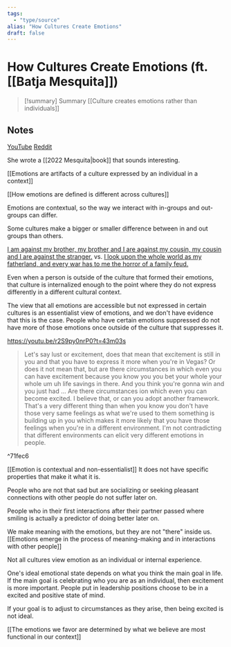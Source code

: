 ```yaml
---
tags:
  - "type/source"
alias: "How Cultures Create Emotions"
draft: false
---
```

# How Cultures Create Emotions (ft. [[Batja Mesquita]])

> [!summary] Summary
> [[Culture creates emotions rather than individuals]] 

## Notes
[YouTube](https://www.youtube.com/watch?v=r2S9py0nrP0)
[Reddit](https://www.reddit.com/r/ItsNotJustInYourHead/comments/znf0xh/its_not_just_in_your_head_118_how_cultures_create/)

She wrote a [[2022 Mesquita|book]] that sounds interesting.

[[Emotions are artifacts of a culture expressed by an individual in a context]]

[[How emotions are defined is different across cultures]]

Emotions are contextual, so the way we interact with in-groups and out-groups can differ. 

Some cultures make a bigger or smaller difference between in and out groups than others.

[I am against my brother, my brother and I are against my cousin, my cousin and I are against the stranger.](https://en.wikipedia.org/wiki/Bedouin#Society) vs. [I look upon the whole world as my fatherland, and every war has to me the horror of a family feud.](https://www.goodreads.com/quotes/7118786-i-look-upon-the-whole-world-as-my-fatherland)

Even when a person is outside of the culture that formed their emotions, that culture is internalized enough to the point where they do not express differently in a different cultural context.

The view that all emotions are accessible but not expressed in certain cultures is an essentialist view of emotions, and we don't have evidence that this is the case. People who have certain emotions suppressed do not have more of those emotions once outside of the culture that suppresses it. 

https://youtu.be/r2S9py0nrP0?t=43m03s
> Let's say lust or excitement, does that mean that excitement is still in you and that you have to express it more when you're in Vegas? Or does it not mean that, but are there circumstances in which even you can have excitement because you know you you bet your whole your whole um uh life savings in there. And you think you're gonna win and you just had ... Are there circumstances ion which even you can become excited. I believe that, or can you adopt another framework. That's a very different thing than when you know you don't have those very same feelings as what we're used to them something is building up in you which makes it more likely that you have those feelings when you're in a different environment. I'm not contradicting that different environments can elicit very different emotions in people.

^71fec6

[[Emotion is contextual and non-essentialist]] It does not have specific properties that make it what it is.

People who are not that sad but are socializing or seeking pleasant connections with other people do not suffer later on. 

People who in their first interactions after their partner passed where smiling is actually a predictor of doing better later on.

We make meaning with the emotions, but they are not "there" inside us.
[[Emotions emerge in the process of meaning-making and in interactions with other people]]

Not all cultures view emotion as an individual or internal experience.

One's ideal emotional state depends on what you think the main goal in life.
If the main goal is celebrating who you are as an individual, then excitement is more important.
People put in leadership positions choose to be in a excited and positive state of mind.

If your goal is to adjust to circumstances as they arise, then being excited is not ideal.

[[The emotions we favor are determined by what we believe are most functional in our context]]